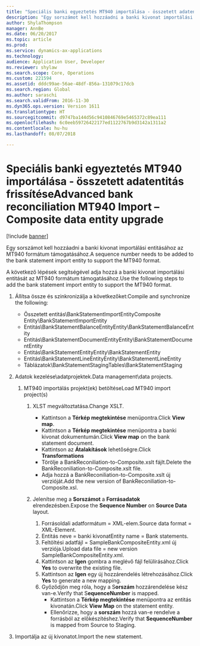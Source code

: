 ```yaml
---
title: "Speciális banki egyeztetés MT940 importálása - összetett adatentitás frissítése"
description: "Egy sorszámot kell hozzáadni a banki kivonat importálási entitásához az MT940 formátum támogatásához."
author: ShylaThompson
manager: AnnBe
ms.date: 06/20/2017
ms.topic: article
ms.prod: 
ms.service: dynamics-ax-applications
ms.technology: 
audience: Application User, Developer
ms.reviewer: shylaw
ms.search.scope: Core, Operations
ms.custom: 221594
ms.assetid: dddc99ae-56ae-48df-856a-131079c17dcb
ms.search.region: Global
ms.author: saraschi
ms.search.validFrom: 2016-11-30
ms.dyn365.ops.version: Version 1611
ms.translationtype: HT
ms.sourcegitcommit: d9747ba144d56c9410846769e5465372c89ea111
ms.openlocfilehash: 6c0eeb59726422177ed1122767b9d3142a1311a2
ms.contentlocale: hu-hu
ms.lasthandoff: 08/07/2018

---
```


# <a name="advanced-bank-reconciliation-mt940-import--composite-data-entity-upgrade"></a><span data-ttu-id="faf78-103">Speciális banki egyeztetés MT940 importálása - összetett adatentitás frissítése</span><span class="sxs-lookup"><span data-stu-id="faf78-103">Advanced bank reconciliation MT940 Import – Composite data entity upgrade</span></span>

[!include [banner](../includes/banner.md)]

<span data-ttu-id="faf78-104">Egy sorszámot kell hozzáadni a banki kivonat importálási entitásához az MT940 formátum támogatásához.</span><span class="sxs-lookup"><span data-stu-id="faf78-104">A sequence number needs to be added to the bank statement import entity to support the MT940 format.</span></span> 

<span data-ttu-id="faf78-105">A következő lépések segítségével adja hozzá a banki kivonat importálási entitását az MT940 formátum támogatásához.</span><span class="sxs-lookup"><span data-stu-id="faf78-105">Use the following steps to add the bank statement import entity to support the MT940 format.</span></span>

1.  <span data-ttu-id="faf78-106">Állítsa össze és szinkronizálja a következőket:</span><span class="sxs-lookup"><span data-stu-id="faf78-106">Compile and synchronize the following:</span></span>
    -   <span data-ttu-id="faf78-107">Összetett entitás\\BankStatementImportEntity</span><span class="sxs-lookup"><span data-stu-id="faf78-107">Composite Entity\\BankStatementImportEntity</span></span>
    -   <span data-ttu-id="faf78-108">Entitás\\BankStatementBalanceEntity</span><span class="sxs-lookup"><span data-stu-id="faf78-108">Entity\\BankStatementBalanceEntity</span></span>
    -   <span data-ttu-id="faf78-109">Entitás\\BankStatementDocumentEntity</span><span class="sxs-lookup"><span data-stu-id="faf78-109">Entity\\BankStatementDocumentEntity</span></span>
    -   <span data-ttu-id="faf78-110">Entitás\\BankStatementEntity</span><span class="sxs-lookup"><span data-stu-id="faf78-110">Entity\\BankStatementEntity</span></span>
    -   <span data-ttu-id="faf78-111">Entitás\\BankStatementLineEntity</span><span class="sxs-lookup"><span data-stu-id="faf78-111">Entity\\BankStatementLineEntity</span></span>
    -   <span data-ttu-id="faf78-112">Táblázatok\\BankStatementStaging</span><span class="sxs-lookup"><span data-stu-id="faf78-112">Tables\\BankStatementStaging</span></span>

2.  <span data-ttu-id="faf78-113">Adatok kezelése\\adatprojektek.</span><span class="sxs-lookup"><span data-stu-id="faf78-113">Data management\\data projects.</span></span>
    1.  <span data-ttu-id="faf78-114">MT940 importálás projekt(ek) betöltése</span><span class="sxs-lookup"><span data-stu-id="faf78-114">Load MT940 import project(s)</span></span>
        1.  <span data-ttu-id="faf78-115">XLST megváltoztatása.</span><span class="sxs-lookup"><span data-stu-id="faf78-115">Change XSLT.</span></span>
            -   <span data-ttu-id="faf78-116">Kattintson a **Térkép megtekintése** menüpontra.</span><span class="sxs-lookup"><span data-stu-id="faf78-116">Click **View map**.</span></span>
            -   <span data-ttu-id="faf78-117">Kattintson a **Térkép megtekintése** menüpontra a banki kivonat dokumentumán.</span><span class="sxs-lookup"><span data-stu-id="faf78-117">Click **View map** on the bank statement document.</span></span>
            -   <span data-ttu-id="faf78-118">Kattintson az **Átalakítások** lehetőségre.</span><span class="sxs-lookup"><span data-stu-id="faf78-118">Click **Transformations**</span></span>
            -   <span data-ttu-id="faf78-119">Törölje a BankReconiliation-to-Composite.xslt fájlt.</span><span class="sxs-lookup"><span data-stu-id="faf78-119">Delete the BankReconiliation-to-Composite.xslt file.</span></span>
            -   <span data-ttu-id="faf78-120">Adja hozzá a BankReconiliation-to-Composite.xslt új verzióját.</span><span class="sxs-lookup"><span data-stu-id="faf78-120">Add the new version of BankReconiliation-to-Composite.xsl.</span></span>

        2.  <span data-ttu-id="faf78-121">Jelenítse meg a **Sorszámot** a **Forrásadatok** elrendezésben.</span><span class="sxs-lookup"><span data-stu-id="faf78-121">Expose the **Sequence Number** on **Source Data** layout.</span></span>
            1.  <span data-ttu-id="faf78-122">Forrásoldali adatformátum = XML-elem.</span><span class="sxs-lookup"><span data-stu-id="faf78-122">Source data format = XML-Element.</span></span>
            2.  <span data-ttu-id="faf78-123">Entitás neve = banki kivonat</span><span class="sxs-lookup"><span data-stu-id="faf78-123">Entity name = Bank statements.</span></span>
            3.  <span data-ttu-id="faf78-124">Feltöltési adatfájl = SampleBankCompositeEntity.xml új verziója.</span><span class="sxs-lookup"><span data-stu-id="faf78-124">Upload data file = new version SampleBankCompositeEntity.xml.</span></span>
            4.  <span data-ttu-id="faf78-125">Kattintson az **Igen** gombra a meglévő fájl felülírásához.</span><span class="sxs-lookup"><span data-stu-id="faf78-125">Click **Yes** to overwrite the existing file.</span></span>
            5.  <span data-ttu-id="faf78-126">Kattintson az **Igen** egy új hozzárendelés létrehozásához.</span><span class="sxs-lookup"><span data-stu-id="faf78-126">Click **Yes** to generate a new mapping.</span></span>
            6.  <span data-ttu-id="faf78-127">Győződjön meg róla, hogy a S**orszám** hozzárendelése kész van-e.</span><span class="sxs-lookup"><span data-stu-id="faf78-127">Verify that S**equenceNumber** is mapped.</span></span>
                -   <span data-ttu-id="faf78-128">Kattintson a **Térkép megtekintése** menüpontra az entitás kivonatán.</span><span class="sxs-lookup"><span data-stu-id="faf78-128">Click **View Map** on the statement entity.</span></span>
                -   <span data-ttu-id="faf78-129">Ellenőrizze, hogy a **sorszám** hozzá van-e rendelve a forrásból az előkészítéshez.</span><span class="sxs-lookup"><span data-stu-id="faf78-129">Verify that **SequenceNumber** is mapped from Source to Staging.</span></span>

3.  <span data-ttu-id="faf78-130">Importálja az új kivonatot.</span><span class="sxs-lookup"><span data-stu-id="faf78-130">Import the new statement.</span></span>





